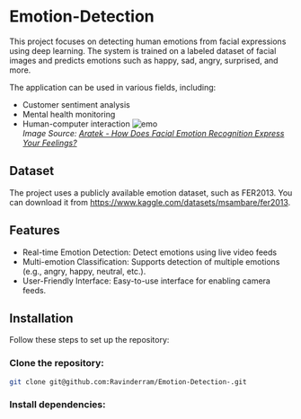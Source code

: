 # Emotion-Detection

This project focuses on detecting human emotions from facial expressions using deep learning. The system is trained on a labeled dataset of facial images and predicts emotions such as happy, sad, angry, surprised, and more.

The application can be used in various fields, including:

* Customer sentiment analysis
* Mental health monitoring
* Human-computer interaction
  ![emo](https://github.com/user-attachments/assets/776c9f1e-ba17-4e48-bb73-6f97a6b939c0)<br />
  *Image Source: [Aratek - How Does Facial Emotion Recognition Express Your Feelings?](https://www.aratek.co/news/how-does-facial-emotion-recognition-express-your-feelings)*

## Dataset
The project uses a publicly available emotion dataset, such as FER2013. You can download it from https://www.kaggle.com/datasets/msambare/fer2013.

## Features
* Real-time Emotion Detection: Detect emotions using live video feeds 
* Multi-emotion Classification: Supports detection of multiple emotions (e.g., angry, happy, neutral, etc.).
* User-Friendly Interface: Easy-to-use interface for  enabling camera feeds.
## Installation
Follow these steps to set up the repository: <br />
### Clone the repository:
``` bash
git clone git@github.com:Ravinderram/Emotion-Detection-.git
```
### Install dependencies:
